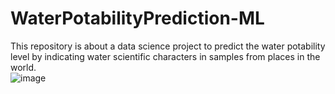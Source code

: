 # WaterPotabilityPrediction-ML
This repository is about a data science project to predict the water potability level by indicating water scientific characters in samples from places in the world. <br />
![image](https://user-images.githubusercontent.com/59420366/180300089-11858a55-61e6-4ab9-95c4-93e78acd95f8.png)

